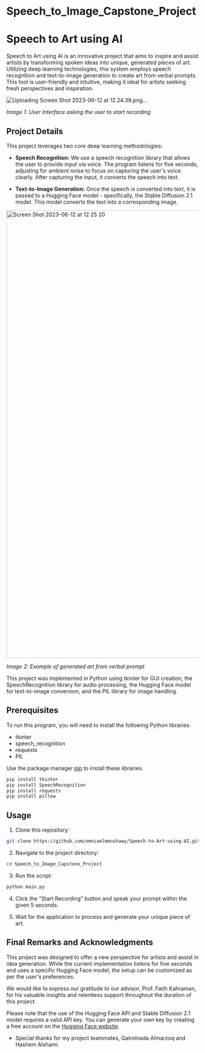 # Speech_to_Image_Capstone_Project

# Speech to Art using AI

Speech to Art using AI is an innovative project that aims to inspire and assist artists by transforming spoken ideas into unique, generated pieces of art. Utilizing deep learning technologies, this system employs speech recognition and text-to-image generation to create art from verbal prompts. This tool is user-friendly and intuitive, making it ideal for artists seeking fresh perspectives and inspiration.

![Uploading Screen Shot 2023-06-12 at 12.24.39.png…]()

_Image 1: User Interface asking the user to start recording_

## Project Details

This project leverages two core deep learning methodologies:

- **Speech Recognition:** We use a speech recognition library that allows the user to provide input via voice. The program listens for five seconds, adjusting for ambient noise to focus on capturing the user's voice clearly. After capturing the input, it converts the speech into text.

- **Text-to-Image Generation:** Once the speech is converted into text, it is passed to a Hugging Face model - specifically, the Stable Diffusion 2.1 model. This model converts the text into a corresponding image.

<img width="1174" alt="Screen Shot 2023-06-12 at 12 25 20" src="https://github.com/omniaelmenshawy/Speech_to_Image_Capstone_Project/assets/77496383/21e70612-5c60-4f77-afe8-6f2403069325">

_Image 2: Example of generated art from verbal prompt_

This project was implemented in Python using tkinter for GUI creation, the SpeechRecognition library for audio processing, the Hugging Face model for text-to-image conversion, and the PIL library for image handling.

## Prerequisites

To run this program, you will need to install the following Python libraries:

- tkinter
- speech_recognition
- requests
- PIL

Use the package manager [pip](https://pip.pypa.io/en/stable/) to install these libraries.

```bash
pip install tkinter
pip install SpeechRecognition
pip install requests
pip install pillow
```

## Usage

1. Clone this repository:
```bash
git clone https://github.com/omniaelmenshawy/Speech-to-Art-using-AI.git
```

2. Navigate to the project directory:
```bash
cd Speech_to_Image_Capstone_Project
```

3. Run the script:
```bash
python main.py
```

4. Click the "Start Recording" button and speak your prompt within the given 5 seconds.

5. Wait for the application to process and generate your unique piece of art.

## Final Remarks and Acknowledgments

This project was designed to offer a new perspective for artists and assist in idea generation. While the current implementation listens for five seconds and uses a specific Hugging Face model, the setup can be customized as per the user's preferences.

We would like to express our gratitude to our advisor, Prof. Fatih Kahraman, for his valuable insights and relentless support throughout the duration of this project.

Please note that the use of the Hugging Face API and Stable Diffusion 2.1 model requires a valid API key. You can generate your own key by creating a free account on the [Hugging Face website](https://huggingface.co/join).

- Special thanks for my project teammates, Qatrelnada Almarzoq and Hashem Alshami.
